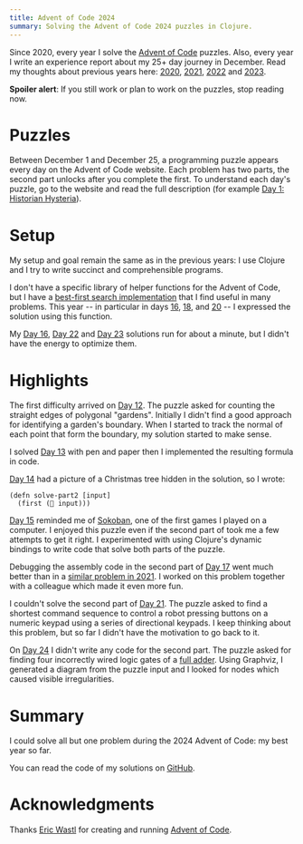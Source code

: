```yaml
---
title: Advent of Code 2024
summary: Solving the Advent of Code 2024 puzzles in Clojure.
---
```


Since 2020, every year I solve the [Advent of Code](https://adventofcode.com/)
puzzles.  Also, every year I write an experience report about my 25+ day
journey in December.  Read my thoughts about previous years here:
[2020][Aoc2020], [2021][Aoc2021], [2022][AoC2022] and [2023][AoC2023].

**Spoiler alert**: If you still work or plan to work on the puzzles, stop
reading now.

# Puzzles

Between December 1 and December 25, a programming puzzle appears every day on
the Advent of Code website.  Each problem has two parts, the second part
unlocks after you complete the first.  To understand each day's puzzle, go to
the website and read the full description (for example [Day 1: Historian
Hysteria](https://adventofcode.com/2024/day/1)).

# Setup

My setup and goal remain the same as in the previous years: I use Clojure and I
try to write succinct and comprehensible programs.

I don't have a specific library of helper functions for the Advent of Code, but
I have a [best-first search implementation][search] that I find useful in many
problems. This year -- in particular in days [16][Day16], [18][Day18], and
[20][Day20] -- I expressed the solution using this function.

My [Day 16][Day16], [Day 22][Day22] and [Day 23][Day23] solutions run for about
a minute, but I didn't have the energy to optimize them.

# Highlights

The first difficulty arrived on [Day 12][Day12].  The puzzle asked for counting
the straight edges of polygonal "gardens".  Initially I didn't find a good
approach for identifying a garden's boundary.  When I started to track the
normal of each point that form the boundary, my solution started to make sense.

I solved [Day 13][Day13] with pen and paper then I implemented the resulting
formula in code.

[Day 14][Day14] had a picture of a Christmas tree hidden in the solution, so I wrote:

```text
(defn solve-part2 [input]
  (first (🎄 input)))
```

[Day 15][Day15] reminded me of
[Sokoban](https://en.wikipedia.org/wiki/Sokoban), one of the first games I
played on a computer.  I enjoyed this puzzle even if the second part of took me
a few attempts to get it right.  I experimented with using Clojure's dynamic
bindings to write  code that solve both parts of the puzzle.

Debugging the assembly code in the second part of [Day 17][Day17] went much
better than in a [similar problem in
2021](https://adventofcode.com/2021/day/24).  I worked on this problem together
with a colleague which made it even more fun.

I couldn't solve the second part of [Day 21][Day21].  The puzzle asked to find
a shortest command sequence to control a robot pressing buttons on a numeric
keypad using a series of directional keypads.  I keep thinking about this
problem, but so far I didn't have the motivation to go back to it.

On [Day 24][Day24] I didn't write any code for the second part.  The puzzle
asked for finding four incorrectly wired logic gates of a [full
adder](https://en.wikipedia.org/wiki/Adder_(electronics)#Full_adder).  Using
Graphviz, I generated a diagram from the puzzle input and I looked for nodes
which caused visible irregularities.

# Summary

I could solve all but one problem during the 2024 Advent of Code: my best year
so far.

You can read the code of my solutions on [GitHub][Repo].

# Acknowledgments

Thanks [Eric Wastl](https://twitter.com/ericwastl) for creating and running
[Advent of Code](https://adventofcode.com).

[AoC2020]: {filename}/2020-12-25-Advent-of-Code.markdown
[AoC2021]: {filename}/2021-12-25-Advent-of-Code.markdown
[AoC2022]: {filename}/2022-12-25-Advent-of-Code.markdown
[AoC2023]: {filename}/2023-12-25-Advent-of-Code.markdown

[Repo]: https://github.com/wagdav/advent-of-code

[Reddit]: https://www.reddit.com/r/adventofcode/

[search]: https://github.com/wagdav/advent-of-code/blob/main/src/aoc2024/search.clj#L30

[Day01]: https://github.com/wagdav/advent-of-code/blob/main/src/aoc2024/day01.clj
[Day02]: https://github.com/wagdav/advent-of-code/blob/main/src/aoc2024/day02.clj
[Day03]: https://github.com/wagdav/advent-of-code/blob/main/src/aoc2024/day03.clj
[Day04]: https://github.com/wagdav/advent-of-code/blob/main/src/aoc2024/day04.clj
[Day05]: https://github.com/wagdav/advent-of-code/blob/main/src/aoc2024/day05.clj
[Day06]: https://github.com/wagdav/advent-of-code/blob/main/src/aoc2024/day06.clj
[Day07]: https://github.com/wagdav/advent-of-code/blob/main/src/aoc2024/day07.clj
[Day08]: https://github.com/wagdav/advent-of-code/blob/main/src/aoc2024/day08.clj
[Day09]: https://github.com/wagdav/advent-of-code/blob/main/src/aoc2024/day09.clj
[Day10]: https://github.com/wagdav/advent-of-code/blob/main/src/aoc2024/day10.clj
[Day11]: https://github.com/wagdav/advent-of-code/blob/main/src/aoc2024/day11.clj
[Day12]: https://github.com/wagdav/advent-of-code/blob/main/src/aoc2024/day12.clj
[Day13]: https://github.com/wagdav/advent-of-code/blob/main/src/aoc2024/day13.clj
[Day14]: https://github.com/wagdav/advent-of-code/blob/main/src/aoc2024/day14.clj
[Day15]: https://github.com/wagdav/advent-of-code/blob/main/src/aoc2024/day15.clj
[Day16]: https://github.com/wagdav/advent-of-code/blob/main/src/aoc2024/day16.clj
[Day17]: https://github.com/wagdav/advent-of-code/blob/main/src/aoc2024/day17.clj
[Day18]: https://github.com/wagdav/advent-of-code/blob/main/src/aoc2024/day18.clj
[Day19]: https://github.com/wagdav/advent-of-code/blob/main/src/aoc2024/day19.clj
[Day20]: https://github.com/wagdav/advent-of-code/blob/main/src/aoc2024/day20.clj
[Day21]: https://github.com/wagdav/advent-of-code/blob/main/src/aoc2024/day21.clj
[Day22]: https://github.com/wagdav/advent-of-code/blob/main/src/aoc2024/day22.clj
[Day23]: https://github.com/wagdav/advent-of-code/blob/main/src/aoc2024/day23.clj
[Day24]: https://github.com/wagdav/advent-of-code/blob/main/src/aoc2024/day24.clj
[Day25]: https://github.com/wagdav/advent-of-code/blob/main/src/aoc2024/day25.clj
